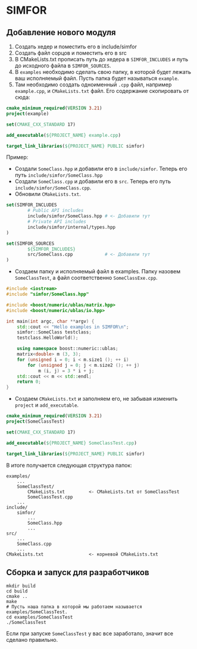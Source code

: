 # SIMFOR

## Добавление нового модуля
1) Создать хедер и поместить его в include/simfor 
2) Создать файл сорцов и поместить его в src 
3) В CMakeLists.txt прописать путь до хедера в `SIMFOR_INCLUDES` и 
путь до исходного файла в `SIMFOR_SOURCES`.
4) В `examples` необходимо сделать свою папку, в которой будет лежать 
ваш исполняемый файл. Пусть папка будет называться `example`.
5) Там необходимо создать одноименный `.cpp` файл, например `example.cpp`,
и `CMakeLists.txt` файл. Его содержание скопировать от сюда:
```cmake
cmake_minimum_required(VERSION 3.21)
project(example)

set(CMAKE_CXX_STANDARD 17)

add_executable(${PROJECT_NAME} example.cpp)

target_link_libraries(${PROJECT_NAME} PUBLIC simfor)
```

Пример:

- Создали `SomeClass.hpp` и добавили его в `include/simfor`. Теперь его путь 
`include/simfor/SomeClass.hpp`
- Создали `SomeClass.cpp` и добавили его в `src`. Теперь его путь
  `include/simfor/SomeClass.cpp`.
- Обновили `CMakeLists.txt`.
```cmake
set(SIMFOR_INCLUDES
        # Public API includes
        include/simfor/SomeClass.hpp # <- Добавили тут
        # Private API includes
        include/simfor/internal/types.hpp
)

set(SIMFOR_SOURCES
        ${SIMFOR_INCLUDES}
        src/SomeClass.cpp            # <- Добавили тут
)
```
- Создаем папку и исполняемый файл в examples. Папку назовем `SomeClassTest`,
а файл соответственно `SomeClassExe.cpp`.
```c++
#include <iostream>
#include "simfor/SomeClass.hpp"

#include <boost/numeric/ublas/matrix.hpp>
#include <boost/numeric/ublas/io.hpp>

int main(int argc, char **argv) {
	std::cout << "Hello examples in SIMFOR\n";
	simfor::SomeClass testclass;
	testclass.HelloWorld();

	using namespace boost::numeric::ublas;
	matrix<double> m (3, 3);
	for (unsigned i = 0; i < m.size1 (); ++ i)
		for (unsigned j = 0; j < m.size2 (); ++ j)
			m (i, j) = 3 * i + j;
	std::cout << m << std::endl;
	return 0;
}
```
- Создаем `CMakeLists.txt` и заполняем его, не забывая изменить `project` и 
`add_executable`.
```cmake
cmake_minimum_required(VERSION 3.21)
project(SomeClassTest)

set(CMAKE_CXX_STANDARD 17)

add_executable(${PROJECT_NAME} SomeClassTest.cpp)

target_link_libraries(${PROJECT_NAME} PUBLIC simfor)
```

В итоге получается следующая структура папок:

```text
examples/
    ...
    SomeClassTest/
        CMakeLists.txt         <- CMakeLists.txt от SomeClassTest
        SomeClassTest.cpp
    ...
include/
    simfor/
        ...
        SomeClass.hpp
        ...
src/
    ...
    SomeClass.cpp
    ...
CMakeLists.txt                 <- корневой CMakeLists.txt
```

## Сборка и запуск для разработчиков
```shell
mkdir build
cd build
cmake ..
make
# Пусть наша папка в которой мы работаем называется examples/SomeClassTest.
cd examples/SomeClassTest
./SomeClassTest
```

Если при запуске `SomeClassTest` у вас все заработало, значит все сделано правильно.